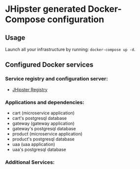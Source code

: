 # JHipster generated Docker-Compose configuration

## Usage

Launch all your infrastructure by running: `docker-compose up -d`.

## Configured Docker services

### Service registry and configuration server:

- [JHipster Registry](http://localhost:8761)

### Applications and dependencies:

- cart (microservice application)
- cart's postgresql database
- gateway (gateway application)
- gateway's postgresql database
- product (microservice application)
- product's postgresql database
- uaa (uaa application)
- uaa's postgresql database

### Additional Services:
